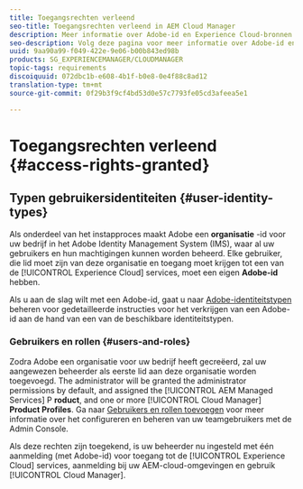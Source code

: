 ```yaml
---
title: Toegangsrechten verleend
seo-title: Toegangsrechten verleend in AEM Cloud Manager
description: Meer informatie over Adobe-id en Experience Cloud-bronnen.
seo-description: Volg deze pagina voor meer informatie over Adobe-id en AEM Experience Cloud-bronnen.
uuid: 9aa90a99-f049-422e-9e06-b00b843ed98b
products: SG_EXPERIENCEMANAGER/CLOUDMANAGER
topic-tags: requirements
discoiquuid: 072dbc1b-e608-4b1f-b0e8-0e4f88c8ad12
translation-type: tm+mt
source-git-commit: 0f29b3f9cf4bd53d0e57c7793fe05cd3afeea5e1

---
```



# Toegangsrechten verleend {#access-rights-granted}

## Typen gebruikersidentiteiten {#user-identity-types}

Als onderdeel van het instapproces maakt Adobe een **organisatie** -id voor uw bedrijf in het Adobe Identity Management System (IMS), waar al uw gebruikers en hun machtigingen kunnen worden beheerd. Elke gebruiker, die lid moet zijn van deze organisatie en toegang moet krijgen tot een van de [!UICONTROL Experience Cloud] services, moet een eigen **Adobe-id** hebben.

Als u aan de slag wilt met een Adobe-id, gaat u naar [Adobe-identiteitstypen](https://helpx.adobe.com/enterprise/using/identity.html) beheren voor gedetailleerde instructies voor het verkrijgen van een Adobe-id aan de hand van een van de beschikbare identiteitstypen.

### Gebruikers en rollen {#users-and-roles}

Zodra Adobe een organisatie voor uw bedrijf heeft gecreëerd, zal uw aangewezen beheerder als eerste lid aan deze organisatie worden toegevoegd. The administrator will be granted the administrator permissions by default, and assigned the [!UICONTROL AEM Managed Services] P **roduct**, and one or more [!UICONTROL Cloud Manager] **Product Profiles**. Ga naar [Gebruikers en rollen toevoegen](setting-up-users-and-roles.md) voor meer informatie over het configureren en beheren van uw teamgebruikers met de Admin Console.

Als deze rechten zijn toegekend, is uw beheerder nu ingesteld met één aanmelding (met Adobe-id) voor toegang tot de [!UICONTROL Experience Cloud] services, aanmelding bij uw AEM-cloud-omgevingen en gebruik [!UICONTROL Cloud Manager].
